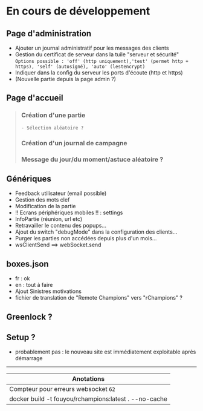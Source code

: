 # En cours de développement

## Page d'administration
 - Ajouter un journal administratif pour les messages des clients
 - Gestion du certificat de serveur dans la tuile "serveur et sécurité"  
   ```Options possible : 'off' (http uniquement),'test' (permet http + https), 'self' (autosigné), 'auto' (lestencrypt)```
 - Indiquer dans la config du serveur les ports d'écoute (http et https)
 - (Nouvelle partie depuis la page admin ?)

## Page d'accueil
>    ### Création d'une partie
>     - Sélection aléatoire ?
>    ### Création d'un journal de campagne  
>    ### Message du jour/du moment/astuce aléatoire ?

## Génériques
 - Feedback utilisateur (email possible)
 - Gestion des mots clef
 - Modification de la partie
 - !! Ecrans périphériques mobiles !! : settings
 - InfoPartie (réunion, url etc)
 - Retravailler le contenu des popups...
 - Ajout du switch "debugMode" dans la configuration des clients...
 - Purger les parties non accédées depuis plus d'un mois...
 - wsClientSend ==> webSocket.send

## boxes.json
 - fr : ok
 - en : tout à faire
 - Ajout Sinistres motivations
 - fichier de translation de "Remote Champions" vers "rChampions" ?

## Greenlock ?
 
## Setup ?
 - probablement pas : le nouveau site est immédiatement exploitable après démarrage

---

| Anotations |
| --- |
| Compteur pour erreurs websocket  ```62``` |
| docker build -t fouyou/rchampions:latest . --no-cache |